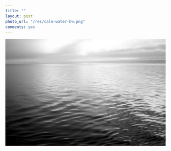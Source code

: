 ```yaml
---
title: ""
layout: post
photo_url: "/res/calm-water-bw.png"
comments: yes
---
```


![](/res/calm-water-bw.png)